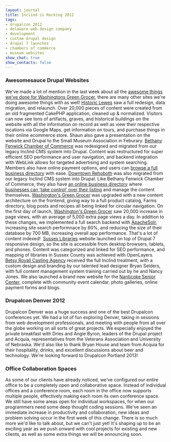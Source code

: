 ```yaml
---
layout: journal
title: Inclind is Rocking 2012
tags: 
- drupalcon 2012
- delaware web design company
- development
- custom drupal design
- drupal 7 launches
- chambers of commerce
- museum websites
show_chat: true
show_contacts: false
---
```


<h3>Awesomesauce Drupal Websites</h3> We've made a lot of mention in the last week about all the <a href="http://www.inclind.com/journal/development/washingtons-green-grocers-yummy-new-product-catalog/detail.htm" target="_blank">awesome things we've done for Washingtons Green Grocer</a>, there are many other sites we're doing awesome things with as well! <a href="http://www.historiclewes.org" target="_blank">Historic Lewes</a> saw a full redesign, data migration, and relaunch. Over 20,000 pieces of content were created from an old fragmented CakePHP application, cleaned up &amp; normalized. Visitors can now see tons of artifacts, graves, and historical buildings on the website with all the information on record as well as view their respective locations via Google Maps, get information on tours, and purchase things in their online ecommerce store. Shaun also gave a presentation on the website and Drupal to the Small Museum Association in Feburary. <a href="http://www.bethany-fenwick.org/" target="_blank">Bethany Fenwick Chamber of Commerce</a> was redesigned and migrated from our legacy Inclind CMS system into Drupal. Content was restructured for super efficient SEO performance and user navigation, and backend integration with WebLink allows for targeted advertising and system searching. Members also have online payment options, and users can <a href="http://web.bethany-fenwick.org/search" target="_blank">browse a full business directory</a> with ease. <a href="http://www.downtownrehoboth.com" target="_blank">Downtown Rehoboth</a> was also migrated from our legacy Inclind CMS system into Drupal. Like Bethany Fenwick Chamber of Commerce, they also have <a href="http://www.downtownrehoboth.com/supporters/shop" target="_blank">an online business directory</a> where <a href="http://www.downtownrehoboth.com/suppporters/dogfish-head-brewings-eats.htm" target="_blank">businesses can 'take control' over their listing</a> and manage the content themselves. <a href="http://www.inclind.com/journal/development/washingtons-green-grocers-yummy-new-product-catalog/detail.htm">Washington's Green Grocer</a> was upgraded with a new content architecture on the frontend, giving way to a full product catalog, Farms directory, blog posts and recipes all being linked for circular navigation. On the first day of launch, <a href="http://www.inclind.com/journal/development/washingtons-green-grocers-yummy-new-product-catalog/detail.htm">Washington's Green Grocer</a> saw 20,000 increase in page views, with an average of 5,000 extra page views a day. In addition to these changes, we implemented a full search backend with <a href="http://lucene.apache.org/solr/" target="_blank">ApacheSolr</a>, increasing site search performnace by 60%, and reducing the size of their database by 700 MB, increasing overall app performance. That's a lot of content indexed!  <a href="http://sussex.lib.de.us/" target="_blank">Sussex Libraries</a> website launched on top of Drupal 7 responsive design, so the site is accessible from desktop browsers, tablets, and phones. Content was categorized and linked for SEO performance, and mapping of libraries in Sussex County was achieved with OpenLayers. <a href="http://www.betsycasting.com/" target="_blank">Betsy Royall Casting Agency</a> received the full Inclind treatment, with a custom design and branding by our talented lead designer Bryan Selders, with full content management system training carried out by he and Nancy Jones. We also launched a brand new website for the <a href="http://www.nanticokeseniorcenter.com/" target="_blank">Nanticoke Senior Center</a>, complete with community event calendar, photo galleries, online payment forms and blogs. <h3>Drupalcon Denver 2012</h3> Drupalcon Denver was a huge success and one of the best Drupalcon conferences yet. We had a lot of fun exploring Denver, taking in sessions from web development professionals, and meeting with people from all over the globe working on all sorts of great projects. We especially enjoyed the private breakfast with Dries and Angie Byron, leaders of the Drupal project and Acquia, representatives from the Veterans Association and University of Nebraska. We'd also like to thank Bryan House and team from Acquia for their hospitality, drinks, and excellent discussions about beer and technology. We're looking forward to Drupalcon Portland 2013! <h3>Office Collaboration Spaces</h3> As some of our clients have already noticed, we've configured our entire office to be a completely open and collaborative space. Instead of individual offices and a conference room, each room in the office now supports multiple people, effectively making each room its own conference space. We still have some areas open for individual workspaces, for when our programmers need some deep thought coding sessions. We've seen an immediate increase in productivity and collaboration, new ideas and problem solving occur in the first week of this change. There is so much more we'd like to talk about, but we can't just yet! It's shaping up to be an exciting year as we push onward with cool projects for existing and new clients, as well as some extra things we will be announcing soon.